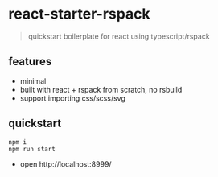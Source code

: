 # react-starter-rspack

> quickstart boilerplate for react using typescript/rspack

## features

- minimal
- built with react + rspack from scratch, no rsbuild
- support importing css/scss/svg

## quickstart

```shell
npm i
npm run start
```

- open http://localhost:8999/
